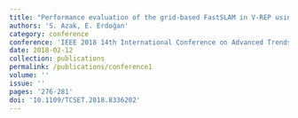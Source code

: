 ```yaml
---
title: "Performance evaluation of the grid-based FastSLAM in V-REP using MATLAB"
authors: 'S. Azak, E. Erdoğan'
category: conference
conference: 'IEEE 2018 14th International Conference on Advanced Trends in Radioelecrtronics, Telecommunications and Computer Engineering (TCSET)'
date: 2018-02-12
collection: publications
permalink: /publications/conference1
volume: ''
issue: ''
pages: '276-281'
doi: '10.1109/TCSET.2018.8336202'
---
```

